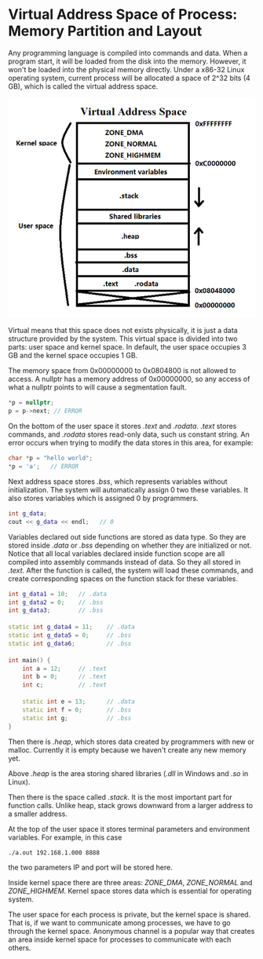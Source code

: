 # Virtual Address Space of Process: Memory Partition and Layout

Any programming language is compiled into commands and data. When a program start, it will be loaded from the disk into the memory. However, it won't be loaded into the physical memory directly. Under a x86-32 Linux operating system, current process will be allocated a space of 2^32 bits (4 GB), which is called the virtual address space.

![virtual-address-space](assets/../../assets/virtual-address-space.png)

Virtual means that this space does not exists physically, it is just a data structure provided by the system. This virtual space is divided into two parts: user space and kernel space. In default, the user space occupies 3 GB and the kernel space occupies 1 GB.

The memory space from 0x00000000 to 0x0804800 is not allowed to access. A nullptr has a memory address of 0x00000000, so any access of what a nullptr points to will cause a segmentation fault.

```C++
*p = nullptr;
p = p->next; // ERROR
```

On the bottom of the user space it stores *.text* and *.rodata*. *.text* stores commands, and *.rodata* stores read-only data, such us constant string. An error occurs when trying to modify the data stores in this area, for example:

```C++
char *p = "hello world";
*p = 'a';	// ERROR
```

Next address space stores *.bss*, which represents variables without initialization. The system will automatically assign 0 two these variables. It also stores variables which is assigned 0 by programmers.

```C++
int g_data;
cout << g_data << endl;	  // 0
```

Variables declared out side functions are stored as data type. So they are stored inside *.data* or *.bss* depending on whether they are initialized or not. Notice that all local variables declared inside function scope are all compiled into assembly commands instead of data. So they all stored in *.text*. After the function is called, the system will load these commands, and create corresponding spaces on the function stack for these variables. 

```c++
int g_data1 = 10;	// .data
int g_data2 = 0;	// .bss
int g_data3;		// .bss

static int g_data4 = 11;	// .data
static int g_data5 = 0;		// .bss
static int g_data6;			// .bss

int main() {
    int a = 12;		// .text
    int b = 0;		// .text
    int c;			// .text
    
    static int e = 13;		// .data
    static int f = 0;		// .bss
    static int g;			// .bss
}
```

Then there is *.heap*, which stores data created by programmers with new or malloc. Currently it is empty because we haven't create any new memory yet.

Above *.heap* is the area storing shared libraries (*.dll* in Windows and *.so* in Linux). 

Then there is the space called *.stack*. It is the most important part for function calls. Unlike heap, stack grows downward from a larger address to a smaller address.

At the top of the user space it stores terminal parameters and environment variables. For example, in this case 

```shell
./a.out 192.168.1.000 8888
```

the two parameters IP and port will be stored here.

Inside kernel space there are three areas: *ZONE_DMA*, *ZONE_NORMAL* and *ZONE_HIGHMEM*. Kernel space stores data which is essential for operating system.

The user space for each process is private, but the kernel space is shared. That is, if we want to communicate among processes, we have to go through the kernel space. Anonymous channel is a popular way that creates an area inside kernel space for processes to communicate with each others.